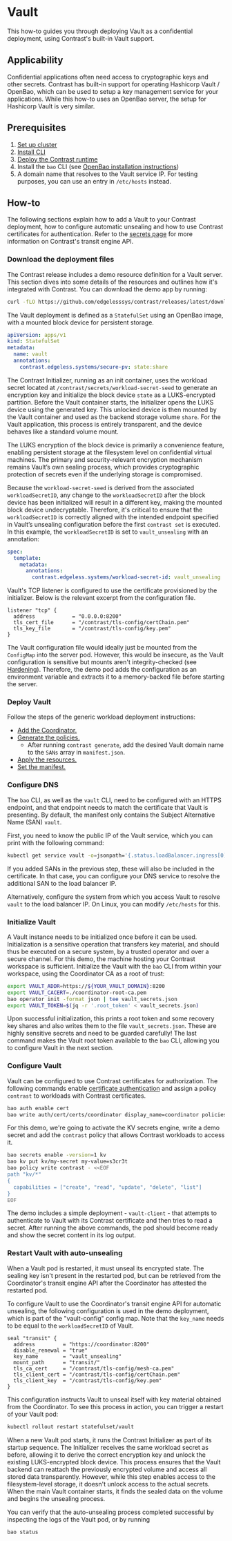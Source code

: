 # Vault

This how-to guides you through deploying Vault as a confidential deployment,
using Contrast's built-in Vault support.

## Applicability

Confidential applications often need access to cryptographic keys and other
secrets. Contrast has built-in support for operating Hashicorp Vault / OpenBao,
which can be used to setup a key management service for your applications. While
this how-to uses an OpenBao server, the setup for Hashicorp Vault is very
similar.

## Prerequisites

1. [Set up cluster](cluster-setup/aks.md)
2. [Install CLI](install-cli.md)
3. [Deploy the Contrast runtime](workload-deployment/runtime-deployment.md)
4. Install the `bao` CLI (see
   [OpenBao installation instructions](https://openbao.org/docs/install/))
5. A domain name that resolves to the Vault service IP. For testing purposes,
   you can use an entry in `/etc/hosts` instead.

## How-to

The following sections explain how to add a Vault to your Contrast deployment,
how to configure automatic unsealing and how to use Contrast certificates for
authentication. Refer to the
[secrets page](../architecture/secrets.md#transit-secrets-engine) for more
information on Contrast's transit engine API.

### Download the deployment files

The Contrast release includes a demo resource definition for a Vault server.
This section dives into some details of the resources and outlines how it's
integrated with Contrast. You can download the demo app by running:

```sh
curl -fLO https://github.com/edgelesssys/contrast/releases/latest/download/vault-demo.yml --create-dirs --output-dir resources
```

The Vault deployment is defined as a `StatefulSet` using an OpenBao image, with
a mounted block device for persistent storage.

```yaml
apiVersion: apps/v1
kind: StatefulSet
metadata:
  name: vault
  annotations:
    contrast.edgeless.systems/secure-pv: state:share
```

The Contrast Initializer, running as an init container, uses the workload secret
located at `/contrast/secrets/workload-secret-seed` to generate an encryption
key and initialize the block device `state` as a LUKS-encrypted partition.
Before the Vault container starts, the Initializer opens the LUKS device using
the generated key. This unlocked device is then mounted by the Vault container
and used as the backend storage volume `share`. For the Vault application, this
process is entirely transparent, and the device behaves like a standard volume
mount.

The LUKS encryption of the block device is primarily a convenience feature,
enabling persistent storage at the filesystem level on confidential virtual
machines. The primary and security-relevant encryption mechanism remains Vault’s
own sealing process, which provides cryptographic protection of secrets even if
the underlying storage is compromised.

Because the `workload-secret-seed` is derived from the associated
`workloadSecretID`, any change to the `workloadSecretID` after the block device
has been initialized will result in a different key, making the mounted block
device undecryptable. Therefore, it's critical to ensure that the
`workloadSecretID` is correctly aligned with the intended endpoint specified in
Vault’s unsealing configuration before the first `contrast set` is executed. In
this example, the `workloadSecretID` is set to `vault_unsealing` with an
annotation:

```yaml
spec:
  template:
    metadata:
      annotations:
        contrast.edgeless.systems/workload-secret-id: vault_unsealing
```

Vault's TCP listener is configured to use the certificate provisioned by the
initializer. Below is the relevant excerpt from the configuration file.

```hcl
listener "tcp" {
  address            = "0.0.0.0:8200"
  tls_cert_file      = "/contrast/tls-config/certChain.pem"
  tls_key_file       = "/contrast/tls-config/key.pem"
}
```

The Vault configuration file would ideally just be mounted from the `ConfigMap`
into the server pod. However, this would be insecure, as the Vault configuration
is sensitive but mounts aren't integrity-checked (see
[Hardening](hardening.md#limitations-inherent-to-policy-checking)). Therefore,
the demo pod adds the configuration as an environment variable and extracts it
to a memory-backed file before starting the server.

### Deploy Vault

Follow the steps of the generic workload deployment instructions:

- [Add the Coordinator.](workload-deployment/add-coordinator.md)
- [Generate the policies.](workload-deployment/generate-annotations.md)
  - After running `contrast generate`, add the desired Vault domain name to the
    `SANs` array in `manifest.json`.
- [Apply the resources.](workload-deployment/deploy-application.md)
- [Set the manifest.](workload-deployment/set-manifest.md)

### Configure DNS

The `bao` CLI, as well as the `vault` CLI, need to be configured with an HTTPS
endpoint, and that endpoint needs to match the certificate that Vault is
presenting. By default, the manifest only contains the Subject Alternative Name
(SAN) `vault`.

First, you need to know the public IP of the Vault service, which you can print
with the following command:

```sh
kubectl get service vault -o=jsonpath='{.status.loadBalancer.ingress[0].ip}'
```

If you added SANs in the previous step, these will also be included in the
certificate. In that case, you can configure your DNS service to resolve the
additional SAN to the load balancer IP.

Alternatively, configure the system from which you access Vault to resolve
`vault` to the load balancer IP. On Linux, you can modify `/etc/hosts` for this.

### Initialize Vault

A Vault instance needs to be initialized once before it can be used.
Initialization is a sensitive operation that transfers key material, and should
thus be executed on a secure system, by a trusted operator and over a secure
channel. For this demo, the machine hosting your Contrast workspace is
sufficient. Initialize the Vault with the `bao` CLI from within your workspace,
using the Coordinator CA as a root of trust:

```sh
export VAULT_ADDR=https://${YOUR_VAULT_DOMAIN}:8200
export VAULT_CACERT=./coordinator-root-ca.pem
bao operator init -format json | tee vault_secrets.json
export VAULT_TOKEN=$(jq -r '.root_token' < vault_secrets.json)
```

Upon successful initialization, this prints a root token and some recovery key
shares and also writes them to the file `vault_secrets.json`. These are highly
sensitive secrets and need to be guarded carefully! The last command makes the
Vault root token available to the `bao` CLI, allowing you to configure Vault in
the next section.

### Configure Vault

Vault can be configured to use Contrast certificates for authorization. The
following commands enable
[certificate authentication](https://developer.hashicorp.com/vault/docs/auth/cert)
and assign a policy `contrast` to workloads with Contrast certificates.

```sh
bao auth enable cert
bao write auth/cert/certs/coordinator display_name=coordinator policies=contrast certificate=@./mesh-ca.pem
```

For this demo, we're going to activate the KV secrets engine, write a demo
secret and add the `contrast` policy that allows Contrast workloads to access
it.

```sh
bao secrets enable -version=1 kv
bao kv put kv/my-secret my-value=s3cr3t
bao policy write contrast - <<EOF
path "kv/*"
{
  capabilities = ["create", "read", "update", "delete", "list"]
}
EOF
```

The demo includes a simple deployment - `vault-client` - that attempts to
authenticate to Vault with its Contrast certificate and then tries to read a
secret. After running the above commands, the pod should become ready and show
the secret content in its log output.

### Restart Vault with auto-unsealing

When a Vault pod is restarted, it must unseal its encrypted state. The sealing
key isn't present in the restarted pod, but can be retrieved from the
Coordinator's transit engine API after the Coordinator has attested the
restarted pod.

To configure Vault to use the Coordinator's transit engine API for automatic
unsealing, the following configuration is used in the demo deployment, which is
part of the "vault-config" config map. Note that the `key_name` needs to be
equal to the `workloadSecretID` of Vault.

```hcl
seal "transit" {
  address         = "https://coordinator:8200"
  disable_renewal = "true"
  key_name        = "vault_unsealing"
  mount_path      = "transit/"
  tls_ca_cert     = "/contrast/tls-config/mesh-ca.pem"
  tls_client_cert = "/contrast/tls-config/certChain.pem"
  tls_client_key  = "/contrast/tls-config/key.pem"
}
```

This configuration instructs Vault to unseal itself with key material obtained
from the Coordinator. To see this process in action, you can trigger a restart
of your Vault pod:

```sh
kubectl rollout restart statefulset/vault
```

When a new Vault pod starts, it runs the Contrast Initializer as part of its
startup sequence. The Initializer receives the same workload secret as before,
allowing it to derive the correct encryption key and unlock the existing
LUKS-encrypted block device. This process ensures that the Vault backend can
reattach the previously encrypted volume and access all stored data
transparently. However, while this step enables access to the filesystem-level
storage, it doesn't unlock access to the actual secrets. When the main Vault
container starts, it finds the sealed data on the volume and begins the
unsealing process.

You can verify that the auto-unsealing process completed successful by
inspecting the logs of the Vault pod, or by running

```sh
bao status
```
